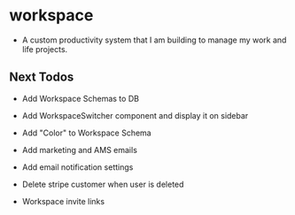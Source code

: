 # workspace

- A custom productivity system that I am building to manage my work and life projects.

## Next Todos
- Add Workspace Schemas to DB
- Add WorkspaceSwitcher component and display it on sidebar
- Add "Color" to Workspace Schema

- Add marketing and AMS emails
- Add email notification settings

- Delete stripe customer when user is deleted
- Workspace invite links